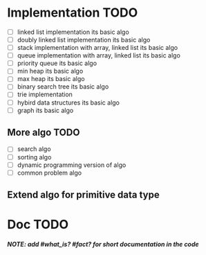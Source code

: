 # Implementation TODO
- [ ] linked list implementation its basic algo
- [ ] doubly linked list implementation its basic algo
- [ ] stack implementation with array, linked list its basic algo
- [ ] queue implementation with array, linked list its basic algo
- [ ] priority queue its basic algo
- [ ] min heap its basic algo
- [ ] max heap its basic algo
- [ ] binary search tree its basic algo
- [ ] trie implementation
- [ ] hybird data structures its basic algo
- [ ] graph its basic algo

## More algo TODO
- [ ] search algo
- [ ] sorting algo
- [ ] dynamic programming version of algo
- [ ] common problem algo

## Extend algo for primitive data type


# Doc TODO
##### NOTE: add #what_is? #fact? for short documentation in the code





